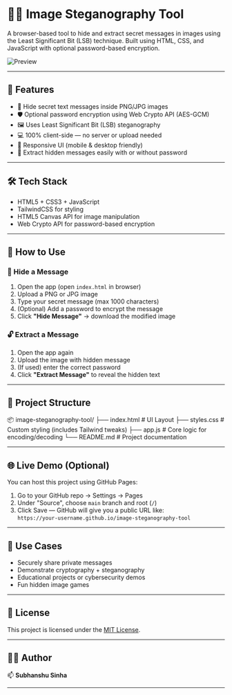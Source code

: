 # 🕵️‍♂️ Image Steganography Tool

A browser-based tool to hide and extract secret messages in images using the Least Significant Bit (LSB) technique. Built using HTML, CSS, and JavaScript with optional password-based encryption.

![Preview](https://user-images.githubusercontent.com/your-username/demo-image.png) <!-- Optional: Add your own screenshot later -->

---

## 🔐 Features

- 🔏 Hide secret text messages inside PNG/JPG images
- 🛡️ Optional password encryption using Web Crypto API (AES-GCM)
- 🖼️ Uses Least Significant Bit (LSB) steganography
- 💻 100% client-side — no server or upload needed
- 📱 Responsive UI (mobile & desktop friendly)
- 🔎 Extract hidden messages easily with or without password

---

## 🛠️ Tech Stack

- HTML5 + CSS3 + JavaScript
- TailwindCSS for styling
- HTML5 Canvas API for image manipulation
- Web Crypto API for password-based encryption

---

## 🧪 How to Use

### 🔐 Hide a Message
1. Open the app (open `index.html` in browser)
2. Upload a PNG or JPG image
3. Type your secret message (max 1000 characters)
4. (Optional) Add a password to encrypt the message
5. Click **"Hide Message"** → download the modified image

### 🔓 Extract a Message
1. Open the app again
2. Upload the image with hidden message
3. (If used) enter the correct password
4. Click **"Extract Message"** to reveal the hidden text

---

## 📁 Project Structure

📦 image-steganography-tool/
├── index.html # UI Layout
├── styles.css # Custom styling (includes Tailwind tweaks)
├── app.js # Core logic for encoding/decoding
└── README.md # Project documentation


---

## 🌐 Live Demo (Optional)

You can host this project using GitHub Pages:

1. Go to your GitHub repo → Settings → Pages
2. Under "Source", choose `main` branch and root (`/`)
3. Click Save — GitHub will give you a public URL like:  
   `https://your-username.github.io/image-steganography-tool`

---

## 📌 Use Cases

- Securely share private messages
- Demonstrate cryptography + steganography
- Educational projects or cybersecurity demos
- Fun hidden image games

---

## 📄 License

This project is licensed under the [MIT License](LICENSE).

---

## 👨‍💻 Author

📫 **Subhanshu Sinha**


---


